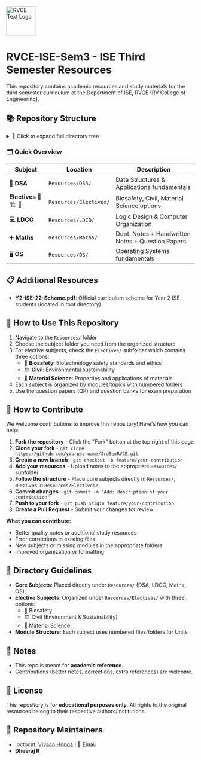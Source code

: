 <div style="display: flex; justify-content: space-between; align-items: center; margin-bottom: 30px;">
  <a href="https://rvce.edu.in" target="_blank" rel="noopener noreferrer" style="margin-right: 20px;">
    <picture>
      <source media="(prefers-color-scheme: dark)" srcset="https://github.com/overclocked-2124/RVCE-Coding-Bootkit/blob/main/gitAssets/RVCE_Logo_With_Text.png">
      <img src="https://github.com/overclocked-2124/RVCE-Coding-Bootkit/blob/main/gitAssets/RVCE_Logo_With_Text_Black.png" alt="RVCE Text Logo" height="80">
    </picture>
  </a>
</div>

# RVCE-ISE-Sem3 - ISE Third Semester Resources
This repository contains academic resources and study materials for the third semester curriculum at the Department of ISE, RVCE (RV College of Engineering).

## 📚 Repository Structure

<details>
<summary>🔽 Click to expand full directory tree</summary>

```
📁 3rdSemRVCE/
├── 📋 README.md
├── 📂 Resources/
│   ├── 🔢 DSA/
│   │   └── 📄 All Units.pdf
│   ├── Electives 🧬 🏗️ 🔬/
│   │   ├── 🧬 Biosafety/
│   │   │   ├── 📂 Notes [Set 1]/
│   │   │   │   ├── 📂 1/
│   │   │   │   │   ├── 📄 1.1.pdf
│   │   │   │   │   ├── 📄 1.2.pdf
│   │   │   │   │   └── 📄 1.3.pdf
│   │   │   │   ├── 📂 2/
│   │   │   │   │   └── 📄 2.pdf
│   │   │   │   ├── 📂 3/
│   │   │   │   │   ├── 📄 3.1.pdf
│   │   │   │   │   ├── 📄 3.2.pdf
│   │   │   │   │   ├── 📄 3.3.pdf
│   │   │   │   │   ├── 📄 3.4.pdf
│   │   │   │   │   └── 📄 3.5.pdf
│   │   │   │   ├── 📂 4/
│   │   │   │   │   ├── 📄 4.1.pdf
│   │   │   │   │   ├── 📄 4.2.pdf
│   │   │   │   │   ├── 📄 4.3.pdf
│   │   │   │   │   ├── 📄 4.4.pdf
│   │   │   │   │   └── 📄 4.5.pdf
│   │   │   │   └── 📂 5/
│   │   │   │       ├── 📄 5.1.pdf
│   │   │   │       ├── 📄 5.2.pdf
│   │   │   │       ├── 📄 5.3.pdf
│   │   │   │       ├── 📄 5.4.pdf
│   │   │   │       ├── 📄 5.5.pdf
│   │   │   │       └── 📄 5.6.pdf
│   │   │   ├── 📂 Notes [Set 2]/
│   │   │   │   ├── 📂 Unit-1/
│   │   │   │   │   ├── 📄 05-004BioCabinets[1].pdf
│   │   │   │   │   ├── 📄 BT Unit-1.pdf
│   │   │   │   │   └── 📄 bsc.pdf
│   │   │   │   ├── 📂 Unit-2/
│   │   │   │   │   ├── 📄 Biosafety Lectutre[1].pdf
│   │   │   │   │   ├── 📄 Cartegana protocol.pdf
│   │   │   │   │   ├── 📄 GMO.pdf
│   │   │   │   │   ├── 📄 biosafety guidelines and commitees.pdf
│   │   │   │   │   └── 📄 bt notes unit2.pdf
│   │   │   │   ├── 📂 Unit-3/
│   │   │   │   │   ├── 📄 Food analysis and testing.pdf
│   │   │   │   │   ├── 📄 Food safety.pdf
│   │   │   │   │   └── 📄 HACCP.pdf
│   │   │   │   ├── 📂 Unit-4/
│   │   │   │   │   ├── 📄 Food packaging.pdf
│   │   │   │   │   ├── 📄 Food preservation.pdf
│   │   │   │   │   └── 📄 Food processing and preservation.pdf
│   │   │   │   └── 📂 Unit-5/
│   │   │   │       ├── 📄 clinical ethics UNIT5[1].pdf
│   │   │   │       └── 📄 unit 5 BSSE1[1].pdf
│   │   │   ├── 📂 QP/
│   │   │   │   ├── 📂 CIE/
│   │   │   │   │   ├── 📄 BT232AT cie-1.pdf
│   │   │   │   │   ├── 📄 BT232AT cie-2.pdf
│   │   │   │   │   └── 📄 BT232AT cie-3.pdf
│   │   │   │   └── 📂 SEE/
│   │   │   │       ├── 📄 BT232AT see.pdf
│   │   │   │       └── 📄 IIII Sem_MQP_  Biosafety Standards and Ethics (BT232[1].pdf
│   │   │   └── 📄 Syllabus.pdf
│   │   ├── 🏗️ Civil/
│   │   │   ├── 📂 Notes/
│   │   │   │   ├── 📄 UNIT V.pdf
│   │   │   │   ├── 📄 Unit II Updated[1].pdf
│   │   │   │   ├── 📄 Unit III.pdf
│   │   │   │   ├── 📄 Unit IV.pdf
│   │   │   │   └── 📂 Unit-1/
│   │   │   │       ├── 📄 Environment - Sustainability _ Unit 1 PPT _ Part A.pptx.pdf
│   │   │   │       └── 📄 Unit I[1].pdf
│   │   │   ├── 📂 Question papers/
│   │   │   │   ├── 📂 CIE/
│   │   │   │   │   ├── 📂 Even sem/
│   │   │   │   │   │   └── 📄 CV242AT cie-2 and 3.pdf
│   │   │   │   │   └── 📂 Odd sem/
│   │   │   │   │       ├── 📄 Test-1 Scheme and Solution[1].pdf
│   │   │   │   │       ├── 📄 Test-2 Scheme and Solution.pdf
│   │   │   │   │       └── 📄 Test-3 Scheme and Solution.pdf
│   │   │   │   └── 📂 SEE/
│   │   │   │       ├── 📄 CV242TA SEE even sem.pdf
│   │   │   │       └── 📂 Odd sem/
│   │   │   │           ├── 📄 CV232AT see.pdf
│   │   │   │           └── 📄 ENV - SUSTAINABILITY-22 scheme MODEL QP.docx.pdf
│   │   │   └── 📄 Syllabus.pdf
│   │   └── 🔬 Material Science/
│   │       ├── 📂 Notes/
│   │       │   ├── 📂 UNIT-1/
│   │       │   │   ├── 📄 UNIT-1 Bonding Handouts.pdf
│   │       │   │   ├── 📄 UNIT-1 Bonding.pdf
│   │       │   │   ├── 📄 UNIT-1 Crystallography.pdf
│   │       │   │   ├── 📄 UNIT-1 Introduction.pdf
│   │       │   │   └── 📄 UNIT-1.pdf
│   │       │   ├── 📂 UNIT-2/
│   │       │   │   └── 📄 UNIT-2.pdf
│   │       │   ├── 📂 UNIT-3/
│   │       │   │   └── 📄 UNIT-3.pdf
│   │       │   ├── 📂 UNIT-4/
│   │       │   │   ├── 📄 UNIT-4 Heat Treatment.pdf
│   │       │   │   └── 📄 UNIT-4 Heat treatment of electronic devices.pdf
│   │       │   └── 📂 UNIT-5/
│   │       │       ├── 📄 UNIT-5 Carbon Nanotubes.pdf
│   │       │       ├── 📄 UNIT-5 Nanomaterials 2.pdf
│   │       │       └── 📄 UNIT-5 Nanomaterials.pdf
│   │       ├── 📂 Question Bank/
│   │       │   ├── 🖼️ Unit1_1.jpeg
│   │       │   ├── 📄 Unit2&Unit3.pdf
│   │       │   ├── 📄 Unit3.pdf
│   │       │   ├── 📄 Unit4.pdf
│   │       │   ├── 📄 Unit5.pdf
│   │       │   └── 🖼️ unit1_2.jpeg
│   │       ├── 📂 Question Papers/
│   │       │   ├── 📂 CIE/
│   │       │   │   ├── 📄 ME232AT-CIE 1.pdf
│   │       │   │   └── 📄 ME232AT-CIE 2.pdf
│   │       │   └── 📂 SEE/
│   │       │       └── 📄 ME232AT-SEE.pdf
│   │       └── 📄 Syllabus.pdf
│   ├── 💻 LDCO/
│   │   ├── 📜 1.txt
│   │   ├── 📄 2.pdf
│   │   ├── 📄 3.pdf
│   │   ├── 📄 4.pdf
│   │   ├── 📄 5.pdf
│   │   └── 📚 TB.pdf
│   ├── ➕ Maths/
│   │   ├── 📂 Dept Notes/
│   │   │   ├── 📄 1.pdf
│   │   │   ├── 📄 2.pdf
│   │   │   ├── 📄 3.pdf
│   │   │   └── 📄 4.pdf
│   │   ├── 📂 Handwritten Notes/
│   │   │   ├── 📄 Unit 1_Linear Algebra 1.pdf
│   │   │   ├── 📄 Unit 2 Linear Algebra 2.pdf
│   │   │   ├── 📄 Unit 3_ Random Variable.pdf
│   │   │   ├── 📄 Unit 4_Probability Distribution.pdf
│   │   │   └── 📄 Unit 5_ Inferential Statistic.pdf
│   │   ├── 📂 QP/
│   │   │   ├── 📂 CSE Branch CIE's/
│   │   │   │   ├── 📄 CIE III_CS_CD_CY.pdf
│   │   │   │   ├── 📄 CIE II_CS_CD_CY.pdf
│   │   │   │   ├── 📄 CIE-III_Scheme.pdf
│   │   │   │   ├── 📄 CIE-I_Scheme.pdf
│   │   │   │   └── 📄 IIISem_CIE I_CS_CD_CY.pdf
│   │   │   └── 📂 SEE/
│   │   │       └── 📄 Model QP.pdf
│   │   └── 📂 Syllabus & Handbook/
│   │       ├── 📄 Handbook.pdf
│   │       └── 📄 Syllabus.pdf
│   └── 🖥️ OS/
│       ├── 📄 1&2.pdf
│       ├── 📄 1.pdf
│       ├── 📄 2.pdf
│       ├── 📄 3.pdf
│       ├── 📄 4.pdf
│       ├── 📄 5.1.pdf
│       ├── 📄 5.2.pdf
│       ├── 📄 5.pdf
│       ├── 📂 Misc (CSE Branch)/
│       │   ├── 📂 CSE Notes/
│       │   │   ├── 📂 Unit 1/
│       │   │   │   ├── 📄 Notes on Scheduler and Dispatcher.pdf
│       │   │   │   └── 📄 OS-UNIT 1 (1).pdf
│       │   │   ├── 📂 Unit 2/
│       │   │   │   └── 📄 OS-UNIT 2.pdf
│       │   │   ├── 📂 Unit 3/
│       │   │   │   └── 📄 OS-UNIT 3.pdf
│       │   │   ├── 📂 Unit 4/
│       │   │   │   └── 📄 OS-UNIT 4.pdf
│       │   │   └── 📂 Unit 5/
│       │   │       ├── 📄 File Systems - Notes.pdf
│       │   │       ├── 📄 Filesystem1.pdf
│       │   │       ├── 📄 Filesystem2.pdf
│       │   │       └── 📄 OS Unit 5.pdf
│       │   ├── 📄 Command Line Arguments in C.pdf
│       │   └── 📄 OS_Instructor's Manual_21_scheme.docx.pdf
│       └── 📚 OS Textbook.pdf
└── 🎓 Y2-ISE-22-Scheme.pdf
```

</details>

### 🗂️ Quick Overview

| Subject | Location | Description |
|---------|----------|-------------|
| 🔢 **DSA** | `Resources/DSA/` | Data Structures & Applications fundamentals |
| **Electives** 🧬 🏗️ 🔬 | `Resources/Electives/` | Biosafety, Civil, Material Science options |
| 💻 **LDCO** | `Resources/LDCO/` | Logic Design & Computer Organization |
| ➕ **Maths** | `Resources/Maths/` | Dept. Notes + Handwritten Notes + Question Papers |
| 🖥️ **OS** | `Resources/OS/` | Operating Systems fundamentals |

## 📋 Additional Resources

- **Y2-ISE-22-Scheme.pdf**: Official curriculum scheme for Year 2 ISE students (located in root directory)

## 🎯 How to Use This Repository

1. Navigate to the `Resources/` folder
2. Choose the subject folder you need from the organized structure
3. For elective subjects, check the `Electives/` subfolder which contains three options:
   - 🧬 **Biosafety**: Biotechnology safety standards and ethics
   - 🏗️ **Civil**: Environmental sustainability
   - 🔬 **Material Science**: Properties and applications of materials
4. Each subject is organized by modules/topics with numbered folders
5. Use the question papers (QP) and question banks for exam preparation

## 🤝 How to Contribute

We welcome contributions to improve this repository! Here's how you can help:

1. **Fork the repository** - Click the "Fork" button at the top right of this page
2. **Clone your fork** - `git clone https://github.com/yourusername/3rdSemRVCE.git`
3. **Create a new branch** - `git checkout -b feature/your-contribution`
4. **Add your resources** - Upload notes to the appropriate `Resources/` subfolder
5. **Follow the structure** - Place core subjects directly in `Resources/`, electives in `Resources/Electives/`
6. **Commit changes** - `git commit -m "Add: description of your contribution"`
7. **Push to your fork** - `git push origin feature/your-contribution`
8. **Create a Pull Request** - Submit your changes for review

**What you can contribute:**
- Better quality notes or additional study resources
- Error corrections in existing files
- New subjects or missing modules in the appropriate folders
- Improved organization or formatting

## 📁 Directory Guidelines

- **Core Subjects**: Placed directly under `Resources/` (DSA, LDCO, Maths, OS)
- **Elective Subjects**: Organized under `Resources/Electives/` with three options:
  - 🧬 Biosafety
  - 🏗️ Civil (Environment & Sustainability)  
  - 🔬 Material Science
- **Module Structure**: Each subject uses numbered files/folders for Units

## 📌 Notes

* This repo is meant for **academic reference**.
* Contributions (better notes, corrections, extra references) are welcome.

## 📄 License

This repository is for **educational purposes only**. All rights to the original resources belong to their respective authors/institutions.

## 👥 Repository Maintainers

- :octocat: [Vivaan Hooda](https://github.com/VivaanHooda) | 📧 [Email](mailto:vivaan.hooda@gmail.com)
- **Dheeraj R** 
